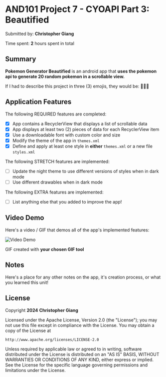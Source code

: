 <!-- (This is a comment) INSTRUCTIONS: Go through this page and fill out any **bolded** entries with their correct values.-->

# AND101 Project 7 - CYOAPI Part 3: Beautified

Submitted by: **Christopher Giang**

Time spent: **2** hours spent in total

## Summary

**Pokemon Generator Beautified** is an android app that **uses the pokemon api to generate 20 random pokemon in a scrollable view.**

If I had to describe this project in three (3) emojis, they would be: **🌟🌸🦋**

## Application Features

<!-- (This is a comment) Please be sure to change the [ ] to [x] for any features you completed.  If a feature is not checked [x], you might miss the points for that item! -->

The following REQUIRED features are completed:

- [X] App contains a RecyclerView that displays a list of scrollable data
- [X] App displays at least two (2) pieces of data for each RecyclerView item
- [X] Use a downloadable font with custom color and size
- [X] Modify the theme of the app in `themes.xml`
- [X] Define and apply at least one style in **either** `themes.xml` or a new file `styles.xml`

The following STRETCH features are implemented:

- [ ] Update the night theme to use different versions of styles when in dark mode
- [ ] Use different drawables when in dark mode

The following EXTRA features are implemented:

- [ ] List anything else that you added to improve the app!

## Video Demo

Here's a video / GIF that demos all of the app's implemented features:

<img src='https://i.imgur.com/Cm98jdq.gif' title='Video Demo' width='' alt='Video Demo' />

GIF created with **your chosen GIF tool**

<!-- Recommended tools:
- [Kap](https://getkap.co/) for macOS
- [ScreenToGif](https://www.screentogif.com/) for Windows
- [peek](https://github.com/phw/peek) for Linux. -->

## Notes

Here's a place for any other notes on the app, it's creation process, or what you learned this unit!

## License

Copyright **2024** **Christopher Giang**

Licensed under the Apache License, Version 2.0 (the "License");
you may not use this file except in compliance with the License.
You may obtain a copy of the License at

    http://www.apache.org/licenses/LICENSE-2.0

Unless required by applicable law or agreed to in writing, software
distributed under the License is distributed on an "AS IS" BASIS,
WITHOUT WARRANTIES OR CONDITIONS OF ANY KIND, either express or implied.
See the License for the specific language governing permissions and
limitations under the License.
